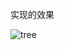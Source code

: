 实现的效果

![tree](https://user-gold-cdn.xitu.io/2019/3/28/169c4b0cab49f27b?w=752&h=780&f=png&s=420056)
